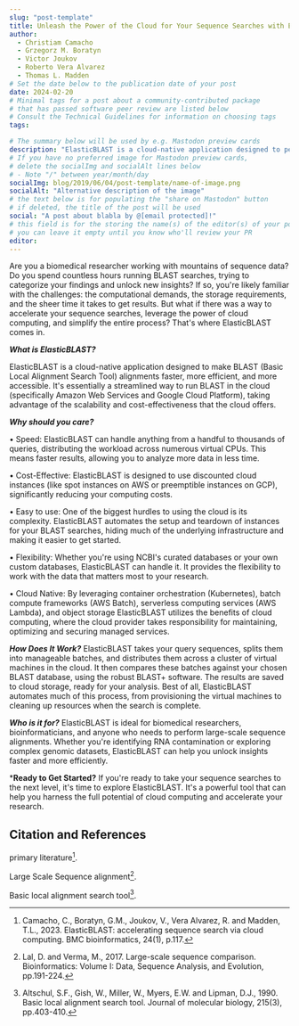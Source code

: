 ```yaml
---
slug: "post-template"
title: Unleash the Power of the Cloud for Your Sequence Searches with ElasticBLAST
author:
  - Christiam Camacho
  - Grzegorz M. Boratyn
  - Victor Joukov
  - Roberto Vera Alvarez
  - Thomas L. Madden
# Set the date below to the publication date of your post
date: 2024-02-20
# Minimal tags for a post about a community-contributed package 
# that has passed software peer review are listed below
# Consult the Technical Guidelines for information on choosing tags
tags:

# The summary below will be used by e.g. Mastodon preview cards
description: "ElasticBLAST is a cloud-native application designed to perform Basic Local Alignment Search Tool (BLAST) alignments in the cloud, supporting both Amazon Web Services (AWS) and Google Cloud Platform (GCP). It helps biomedical researchers categorize sequences by identifying similar sequences, a task that is well-suited for cloud computing due to its ability to handle large volumes of data and perform rapid calculations."
# If you have no preferred image for Mastodon preview cards,
# delete the socialImg and socialAlt lines below 
# - Note "/" between year/month/day
socialImg: blog/2019/06/04/post-template/name-of-image.png
socialAlt: "Alternative description of the image"
# the text below is for populating the "share on Mastodon" button
# if deleted, the title of the post will be used
social: "A post about blabla by @[email protected]!"
# this field is for the storing the name(s) of the editor(s) of your post
# you can leave it empty until you know who'll review your PR
editor:
---
```


Are you a biomedical researcher working with mountains of sequence data? Do you spend countless hours running BLAST searches, trying to categorize your findings and unlock new insights? If so, you're likely familiar with the challenges: the computational demands, the storage requirements, and the sheer time it takes to get results.
But what if there was a way to accelerate your sequence searches, leverage the power of cloud computing, and simplify the entire process? That's where ElasticBLAST comes in.

***What is ElasticBLAST?***

ElasticBLAST is a cloud-native application designed to make BLAST (Basic Local Alignment Search Tool) alignments faster, more efficient, and more accessible. It's essentially a streamlined way to run BLAST in the cloud (specifically Amazon Web Services and Google Cloud Platform), taking advantage of the scalability and cost-effectiveness that the cloud offers.

***Why should you care?***

•	Speed: ElasticBLAST can handle anything from a handful to thousands of queries, distributing the workload across numerous virtual CPUs. This means faster results, allowing you to analyze more data in less time.

•	Cost-Effective: ElasticBLAST is designed to use discounted cloud instances (like spot instances on AWS or preemptible instances on GCP), significantly reducing your computing costs.

•	Easy to use: One of the biggest hurdles to using the cloud is its complexity. ElasticBLAST automates the setup and teardown of instances for your BLAST searches, hiding much of the underlying infrastructure and making it easier to get started.

•	Flexibility: Whether you're using NCBI's curated databases or your own custom databases, ElasticBLAST can handle it. It provides the flexibility to work with the data that matters most to your research.

•	Cloud Native: By leveraging container orchestration (Kubernetes), batch compute frameworks (AWS Batch), serverless computing services (AWS Lambda), and object storage ElasticBLAST utilizes the benefits of cloud computing, where the cloud provider takes responsibility for maintaining, optimizing and securing managed services.


***How Does It Work?***
ElasticBLAST takes your query sequences, splits them into manageable batches, and distributes them across a cluster of virtual machines in the cloud. It then compares these batches against your chosen BLAST database, using the robust BLAST+ software. The results are saved to cloud storage, ready for your analysis. Best of all, ElasticBLAST automates much of this process, from provisioning the virtual machines to cleaning up resources when the search is complete.

***Who is it for?***
ElasticBLAST is ideal for biomedical researchers, bioinformaticians, and anyone who needs to perform large-scale sequence alignments. Whether you're identifying RNA contamination or exploring complex genomic datasets, ElasticBLAST can help you unlock insights faster and more efficiently.

***Ready to Get Started?**
If you're ready to take your sequence searches to the next level, it's time to explore ElasticBLAST. It's a powerful tool that can help you harness the full potential of cloud computing and accelerate your research.


## Citation and References

primary literature[^1]. 

Large Scale Sequence alignment[^2]. 

Basic local alignment search tool[^3].

[^1]: Camacho, C., Boratyn, G.M., Joukov, V., Vera Alvarez, R. and Madden, T.L., 2023. ElasticBLAST: accelerating sequence search via cloud computing. BMC bioinformatics, 24(1), p.117.
[^2]: Lal, D. and Verma, M., 2017. Large-scale sequence comparison. Bioinformatics: Volume I: Data, Sequence Analysis, and Evolution, pp.191-224.
[^3]: Altschul, S.F., Gish, W., Miller, W., Myers, E.W. and Lipman, D.J., 1990. Basic local alignment search tool. Journal of molecular biology, 215(3), pp.403-410.
